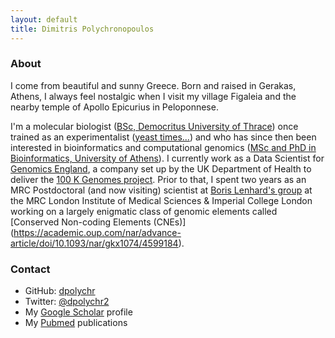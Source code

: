 ```yaml
---
layout: default
title: Dimitris Polychronopoulos
---
```


### About

I come from beautiful and sunny Greece. Born and raised in Gerakas, Athens, I always feel nostalgic when I visit my village Figaleia and the nearby temple of Apollo Epicurius in Peloponnese. 

I'm a molecular biologist ([BSc, Democritus University of Thrace](http://www.mbg.duth.gr/)) once trained as an experimentalist ([yeast times...](https://www.ncbi.nlm.nih.gov/pubmed/19661920)) and who has since then been interested in bioinformatics and computational genomics ([MSc and PhD in Bioinformatics, University of Athens](http://www.demokritos.gr/?lang=en)). I currently work as a Data Scientist for [Genomics England](https://www.genomicsengland.co.uk/), a company set up by the UK Department of Health to deliver the [100 K Genomes project](https://en.wikipedia.org/wiki/100,000_Genomes_Project). Prior to that, I spent two years as an MRC Postdoctoral (and now visiting) scientist at [Boris Lenhard's group](https://lms.mrc.ac.uk/research-group/computational-regulatory-genomics/) at the MRC London Institute of Medical Sciences & Imperial College London working on a largely enigmatic class of genomic elements called [Conserved Non-coding Elements (CNEs)] (https://academic.oup.com/nar/advance-article/doi/10.1093/nar/gkx1074/4599184).

### Contact

- GitHub: [dpolychr](https://github.com/dpolychr)
- Twitter: [@dpolychr2](https://twitter.com/dpolychr2)
- My [Google Scholar](https://scholar.google.com/citations?user=LsI4gg0AAAAJ) profile
- My [Pubmed](https://www.ncbi.nlm.nih.gov/pubmed/?term=Polychronopoulos+D) publications



